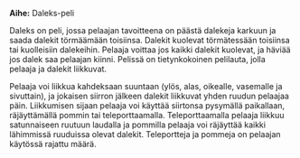 **Aihe:** Daleks-peli

Daleks on peli, jossa pelaajan tavoitteena on päästä dalekeja karkuun ja saada dalekit törmäämään toisiinsa. Dalekit kuolevat törmätessään toisiinsa tai kuolleisiin dalekeihin. Pelaaja voittaa jos kaikki dalekit kuolevat, ja häviää jos dalek saa pelaajan kiinni. Pelissä on tietynkokoinen pelilauta, jolla pelaaja ja dalekit liikkuvat.

Pelaaja voi liikkua kahdeksaan suuntaan (ylös, alas, oikealle, vasemalle ja sivuttain), ja jokaisen siirron jälkeen dalekit liikkuvat yhden ruudun pelaajaa päin. Liikkumisen sijaan pelaaja voi käyttää siirtonsa pysymällä paikallaan, räjäyttämällä pommin tai teleporttaamalla. Teleporttaamalla pelaaja liikkuu satunnaiseen ruutuun laudalla ja pommilla pelaaja voi räjäyttää kaikki lähimmissä ruuduissa olevat dalekit. Teleportteja ja pommeja on pelaajan käytössä rajattu määrä.
